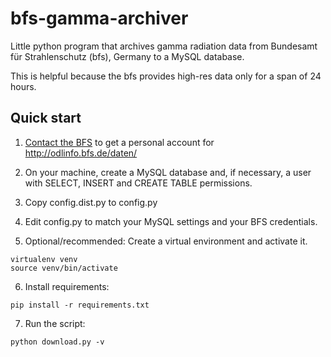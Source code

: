 bfs-gamma-archiver
==================

Little python program that archives gamma radiation data from
Bundesamt für Strahlenschutz (bfs), Germany to a MySQL database.

This is helpful because the bfs provides high-res data only
for a span of 24 hours.

## Quick start

1. [Contact the BFS](http://www.bfs.de/de/bfs/Kontakt) to get a
   personal account for http://odlinfo.bfs.de/daten/

2. On your machine, create a MySQL database and, if necessary, 
   a user with SELECT, INSERT and CREATE TABLE permissions.

3. Copy config.dist.py to config.py

4. Edit config.py to match your MySQL settings and your
   BFS credentials.

5. Optional/recommended: Create a virtual environment and
   activate it.

```
virtualenv venv
source venv/bin/activate
```

6. Install requirements:

```
pip install -r requirements.txt
```

7. Run the script:

```
python download.py -v
```

